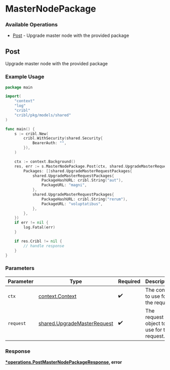 # MasterNodePackage

### Available Operations

* [Post](#post) - Upgrade master node with the provided package

## Post

Upgrade master node with the provided package

### Example Usage

```go
package main

import(
	"context"
	"log"
	"cribl"
	"cribl/pkg/models/shared"
)

func main() {
    s := cribl.New(
        cribl.WithSecurity(shared.Security{
            BearerAuth: "",
        }),
    )

    ctx := context.Background()
    res, err := s.MasterNodePackage.Post(ctx, shared.UpgradeMasterRequest{
        Packages: []shared.UpgradeMasterRequestPackages{
            shared.UpgradeMasterRequestPackages{
                PackageHashURL: cribl.String("aut"),
                PackageURL: "magni",
            },
            shared.UpgradeMasterRequestPackages{
                PackageHashURL: cribl.String("rerum"),
                PackageURL: "voluptatibus",
            },
        },
    })
    if err != nil {
        log.Fatal(err)
    }

    if res.Cribl != nil {
        // handle response
    }
}
```

### Parameters

| Parameter                                                                  | Type                                                                       | Required                                                                   | Description                                                                |
| -------------------------------------------------------------------------- | -------------------------------------------------------------------------- | -------------------------------------------------------------------------- | -------------------------------------------------------------------------- |
| `ctx`                                                                      | [context.Context](https://pkg.go.dev/context#Context)                      | :heavy_check_mark:                                                         | The context to use for the request.                                        |
| `request`                                                                  | [shared.UpgradeMasterRequest](../../models/shared/upgrademasterrequest.md) | :heavy_check_mark:                                                         | The request object to use for the request.                                 |


### Response

**[*operations.PostMasterNodePackageResponse](../../models/operations/postmasternodepackageresponse.md), error**

